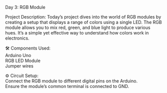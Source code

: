 Day 3: RGB Module

Project Description: Today’s project dives into the world of RGB modules by creating a setup that displays a range of colors using a single LED. The RGB module allows you to mix red, green, and blue light to produce various hues. It’s a simple yet effective way to understand how colors work in electronics.

🛠️ Components Used:  
Arduino Uno  
RGB LED Module  
Jumper wires

⚙️ Circuit Setup:  
Connect the RGB module to different digital pins on the Arduino.  
Ensure the module’s common terminal is connected to GND.
